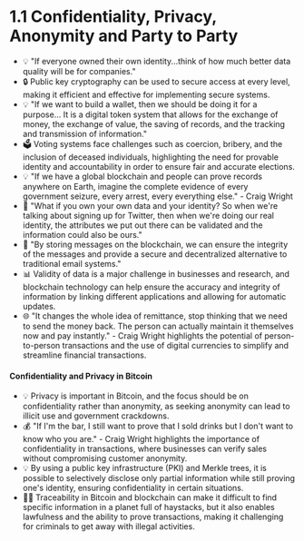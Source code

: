 # 1.1 Confidentiality, Privacy, Anonymity and Party to Party

* 💡 "If everyone owned their own identity...think of how much better data quality will be for companies."
* 🔒 Public key cryptography can be used to secure access at every level, making it efficient and effective for implementing secure systems.
* 💡 "If we want to build a wallet, then we should be doing it for a purpose... It is a digital token system that allows for the exchange of money, the exchange of value, the saving of records, and the tracking and transmission of information."
* 🗳️ Voting systems face challenges such as coercion, bribery, and the inclusion of deceased individuals, highlighting the need for provable identity and accountability in order to ensure fair and accurate elections.
* 💡 "If we have a global blockchain and people can prove records anywhere on Earth, imagine the complete evidence of every government seizure, every arrest, every everything else." - Craig Wright
* 💭 "What if you own your own data and your identity? So when we're talking about signing up for Twitter, then when we're doing our real identity, the attributes we put out there can be validated and the information could also be ours."
* 📧 "By storing messages on the blockchain, we can ensure the integrity of the messages and provide a secure and decentralized alternative to traditional email systems."
* 📊 Validity of data is a major challenge in businesses and research, and blockchain technology can help ensure the accuracy and integrity of information by linking different applications and allowing for automatic updates.
* 🌐 "It changes the whole idea of remittance, stop thinking that we need to send the money back. The person can actually maintain it themselves now and pay instantly." - Craig Wright highlights the potential of person-to-person transactions and the use of digital currencies to simplify and streamline financial transactions.

#### Confidentiality and Privacy in Bitcoin

* 💡 Privacy is important in Bitcoin, and the focus should be on confidentiality rather than anonymity, as seeking anonymity can lead to illicit use and government crackdowns.
* 💰 "If I'm the bar, I still want to prove that I sold drinks but I don't want to know who you are." - Craig Wright highlights the importance of confidentiality in transactions, where businesses can verify sales without compromising customer anonymity.
* 💡 By using a public key infrastructure (PKI) and Merkle trees, it is possible to selectively disclose only partial information while still proving one's identity, ensuring confidentiality in certain situations.
* 🕵️‍♂️ Traceability in Bitcoin and blockchain can make it difficult to find specific information in a planet full of haystacks, but it also enables lawfulness and the ability to prove transactions, making it challenging for criminals to get away with illegal activities.
